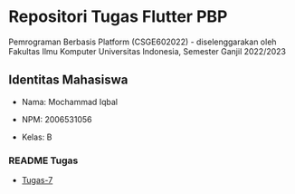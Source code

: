 # Repositori Tugas Flutter PBP

Pemrograman Berbasis Platform (CSGE602022) - diselenggarakan oleh Fakultas Ilmu Komputer Universitas Indonesia, Semester Ganjil 2022/2023

## Identitas Mahasiswa

- Nama: Mochammad Iqbal

- NPM: 2006531056

- Kelas: B

### README Tugas
- [Tugas-7](counter_7/README.md)
